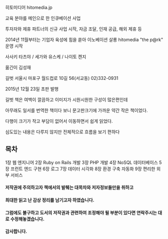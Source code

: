 히토미디어 hitomedia.jp

교육 분야를 메인으로 한 인큐베이션 사업

투자자와 제휴 파트너의 신규 사업 시작, 자금 조달, 인재 공급, 해외 제휴 등

2014년 11월부터는 기업자 육성에 힘을 쏟아 이노베이션 살롱 hitomedia "the p@rk" 운영 시작


사사키 타츠야 / 세가와 유스케 / 나이토 켄지

옮긴이 김성재

길벗
서울시 마포구 월드컵로 10길 56(서교동)
02)332-0931

2015년 12월 23일 초판 발행



길벗 책은 여백이 깔끔하고 이미지가 시원시원한 구성이 많은편인데

아무래도 일서를 번역한 책이다 보니 문고판크기에 가까운 약간 작은 책이었다.

다행이 크기가 작고 부담이 없어서 이동하면서 쉽게 읽었다.


심도있는 내용은 다루지 않지만 전체적으로 흐름을 보기 편하다



## 목차

1장 웹 엔지니어
2장 Ruby on Rails 개발
3장 PHP 개발
4장 NoSQL 데이터베이스
5장 프런트 엔드 구현
6장 로그
7장 데이터 시각화
8장 환경 구축 자동화
9장 편리한 외부 서비스

#### 저작권에 주의하고자 책에서의 발췌는 대목차와 저자정보들만을 취하고
#### 최대한 읽고 난 감상 정리를 남기고자 하였습니다.
#### 그럼에도 불구하고 도서의 저작권과 관련하여 조정해야 될 부분이 있다면 연락주시는 대로 수정해놓겠습니다. 
#### 감사합니다.